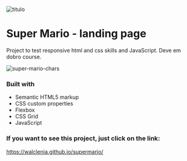 ![titulo](https://user-images.githubusercontent.com/47544994/218627048-9843e3ca-3750-4a59-8198-0fb39c85e5c3.png)

# Super Mario - landing page
Project to test responsive html and css skills and JavaScript.
Deve em dobro course.

![super-mario-chars](https://user-images.githubusercontent.com/47544994/218627107-447aa867-9b7b-44c1-b72d-5f0a58864a0c.png)

### Built with

- Semantic HTML5 markup
- CSS custom properties
- Flexbox
- CSS Grid
- JavaScript


### If you want to see this project, just click on the link:
https://walclenia.github.io/supermario/
